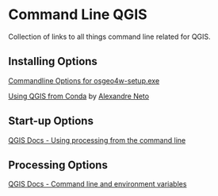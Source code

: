 # Command Line QGIS
Collection of links to all things command line related for QGIS.

## Installing Options
[Commandline Options for osgeo4w-setup.exe](https://trac.osgeo.org/osgeo4w/wiki/CommandLine)

[Using QGIS from Conda](https://gisunchained.wordpress.com/2019/05/29/using-qgis-from-conda/) by [Alexandre Neto](https://twitter.com/AlexNetoGeo)

## Start-up Options

[QGIS Docs - Using processing from the command line](https://docs.qgis.org/3.16/en/docs/user_manual/introduction/qgis_configuration.html#running-qgis-with-advanced-settings)

## Processing Options
[QGIS Docs - Command line and environment variables](https://docs.qgis.org/3.16/en/docs/user_manual/processing/standalone.html#using-processing-from-the-command-line)